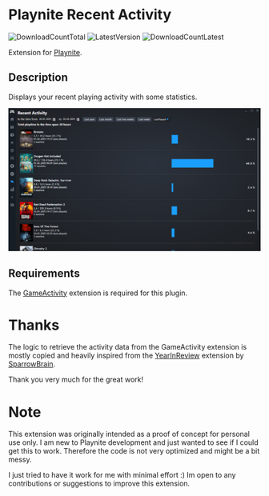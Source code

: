 # Playnite Recent Activity
![DownloadCountTotal](https://img.shields.io/github/downloads/jonasptfl/playnite.recentactivity/total?label=total%20downloads&style=for-the-badge)
![LatestVersion](https://img.shields.io/github/v/release/jonasptfl/playnite.recentactivity?label=Latest%20version&style=for-the-badge)
![DownloadCountLatest](https://img.shields.io/github/downloads/jonasptfl/playnite.recentactivity/latest/total?style=for-the-badge)


Extension for [Playnite](https://playnite.link/).

## Description
Displays your recent playing activity with some statistics.

![demo screenshot](demo/Screenshot01.png)
## Requirements
The [GameActivity](https://github.com/Lacro59/playnite-gameactivity-plugin) extension is required for this plugin.

# Thanks
The logic to retrieve the activity data from the GameActivity extension is mostly copied and heavily inspired
from the [YearInReview](https://github.com/SparrowBrain/Playnite.YearInReview) extension by 
[SparrowBrain](https://github.com/SparrowBrain).

Thank you very much for the great work!

# Note
This extension was originally intended as a proof of concept for personal use only.
I am new to Playnite development and just wanted to see if I could get this to work.
Therefore the code is not very optimized and might be a bit messy. 

I just tried to have it work for me with minimal effort :)
Im open to any contributions or suggestions to improve this extension.
